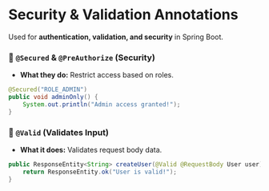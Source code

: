 # Security & Validation Annotations

Used for **authentication, validation, and security** in Spring Boot.

### **🔹 `@Secured` & `@PreAuthorize` (Security)**

* **What they do:** Restrict access based on roles.

```java
@Secured("ROLE_ADMIN")
public void adminOnly() {
    System.out.println("Admin access granted!");
}
```

### **🔹 `@Valid` (Validates Input)**

* **What it does:** Validates request body data.

```java
public ResponseEntity<String> createUser(@Valid @RequestBody User user) {
    return ResponseEntity.ok("User is valid!");
}
```
